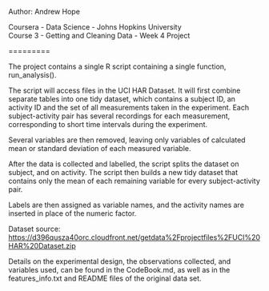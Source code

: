 Author: Andrew Hope

Coursera - Data Science - Johns Hopkins University  
Course 3 - Getting and Cleaning Data - Week 4 Project

=========

The project contains a single R script containing a single function, run_analysis(). 

The script will access files in the UCI HAR Dataset. It will first combine separate tables into one tidy dataset, 
which contains a subject ID, an activity ID and the set of all measurements taken in the experiment.
Each subject-activity pair has several recordings for each measurement, corresponding to short time intervals during the experiment.

Several variables are then removed, leaving only variables of calculated mean or standard deviation of each measured variable.

After the data is collected and labelled, the script splits the dataset on subject, and on activity. 
The script then builds a new tidy dataset that contains only the mean of each remaining variable for every subject-activity pair.

Labels are then assigned as variable names, and the activity names are inserted in place of the numeric factor.


Dataset source: 
https://d396qusza40orc.cloudfront.net/getdata%2Fprojectfiles%2FUCI%20HAR%20Dataset.zip

Details on the experimental design, the observations collected, and variables used, can be found in the CodeBook.md, 
as well as in the features_info.txt and README files of the original data set.

